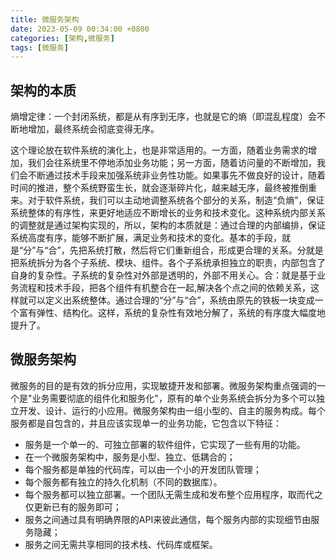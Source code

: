 ```yaml
---
title: 微服务架构
date: 2023-05-09 00:34:00 +0800
categories: [架构,微服务]
tags: [微服务]
---
```


## 架构的本质

熵增定律：一个封闭系统，都是从有序到无序，也就是它的熵（即混乱程度）会不断地增加，最终系统会彻底变得无序。

这个理论放在软件系统的演化上，也是非常适用的。一方面，随着业务需求的增加，我们会往系统里不停地添加业务功能；另一方面，随着访问量的不断增加，我们会不断通过技术手段来加强系统非业务性功能。如果事先不做良好的设计，随着时间的推进，整个系统野蛮生长，就会逐渐碎片化，越来越无序，最终被推倒重来。对于软件系统，我们可以主动地调整系统各个部分的关系，制造“负熵”，保证系统整体的有序性，来更好地适应不断增长的业务和技术变化。这种系统内部关系的调整就是通过架构实现的，所以，架构的本质就是：通过合理的内部编排，保证系统高度有序，能够不断扩展，满足业务和技术的变化。基本的手段，就是“分”与“合”，先把系统打散，然后将它们重新组合，形成更合理的关系。分就是把系统拆分为各个子系统、模块、组件。各个子系统承担独立的职责，内部包含了自身的复杂性。子系统的复杂性对外部是透明的，外部不用关心。合：就是基于业务流程和技术手段，把各个组件有机整合在一起,解决各个点之间的依赖关系，这样就可以定义出系统整体。通过合理的“分”与“合”，系统由原先的铁板一块变成一个富有弹性、结构化。这样，系统的复杂性有效地分解了，系统的有序度大幅度地提升了。

## 微服务架构

微服务的目的是有效的拆分应用，实现敏捷开发和部署。微服务架构重点强调的一个是"业务需要彻底的组件化和服务化"，原有的单个业务系统会拆分为多个可以独立开发、设计、运行的小应用。微服务架构由一组小型的、自主的服务构成。每个服务都是自包含的，并且应该实现单一的业务功能，它包含以下特征：

- 服务是一个单一的、可独立部署的软件组件，它实现了一些有用的功能。
- 在一个微服务架构中，服务是小型、独立、低耦合的；
- 每个服务都是单独的代码库，可以由一个小的开发团队管理；
- 每个服务都有独立的持久化机制（不同的数据库）。
- 每个服务都可以独立部署。一个团队无需生成和发布整个应用程序，取而代之仅更新已有的服务即可；
- 服务之间通过具有明确界限的API来彼此通信，每个服务内部的实现细节由服务隐藏；
- 服务之间无需共享相同的技术栈、代码库或框架。

